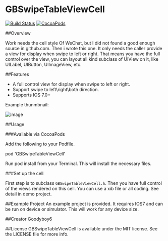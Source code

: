 GBSwipeTableViewCell
===========

[![Build Status](https://github.com/goodyboy6/GBSwipeTableViewCell.svg?branch=master)](https://github.com/goodyboy6/GBSwipeTableViewCell)
[![CocoaPods](https://github.com/goodyboy6/GBSwipeTableViewCell.svg)](http://cocoapods.org/?q=GBSwipeTableViewCell)

##Overview

Work needs the cell style Of WeChat, but I did not found a good enough source in github.com. Then i wrote this one.
It only needs the caller provide a view for display when swipe to left or right. That means you have the full control over the view, you can layout all kind subclass of UIView on it,  like UILabel, UIButton, UIImageView, etc.


##Features
* A full control view for display when swipe to left or right.
* Support swipe to left\right\both direction. 
* Supports IOS 7.0+

Example thunmbnail:

![image]()

##Usage

###Available via CocoaPods

Add the following to your Podfile.

pod 'GBSwipeTableViewCell'

Run pod install from your Terminal. This will install the necessary files. 

###Set up the cell

First step is to subclass `GBSwipeTableViewCell.h`. Then you have full control of the views rendered on this cell. 
You can use a xib file or all coding. See detail in demo project.

##Example Project
An example project is provided. It requires IOS7 and can be run on device or simulator. This will work for any device size. 

##Creator
Goodyboy6

##License
GBSwipeTableViewCell is available under the MIT license. See the LICENSE file for more info.

